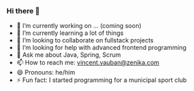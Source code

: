 ### Hi there 👋

- 🔭 I’m currently working on ... (coming soon)
- 🌱 I’m currently learning a lot of things
- 👯 I’m looking to collaborate on fullstack projects
- 🤔 I’m looking for help with advanced frontend programming
- 💬 Ask me about Java, Spring, Scrum
- 📫 How to reach me: vincent.vauban@zenika.com
- 😄 Pronouns: he/him
- ⚡ Fun fact: I started programming for a municipal sport club

